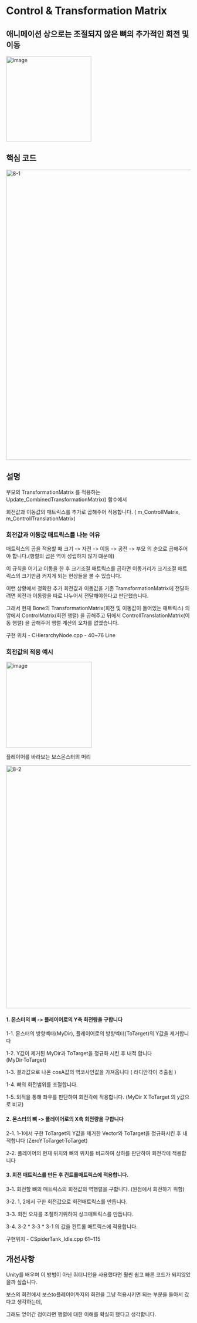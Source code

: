 # Control & Transformation Matrix

## 애니메이션 상으로는 조절되지 않은 뼈의 추가적인 회전 및 이동

<img width="232" alt="image" src="https://github.com/KimDaeMins/Portfolio/assets/68540137/23e31200-c1a8-49cf-b4b9-15561b6c6914">


## 핵심 코드

<img width="791" alt="8-1" src="https://github.com/KimDaeMins/Portfolio/assets/68540137/77ed9525-1f98-434a-867e-0b53a07ef490">

## 설명

부모의 TransformationMatrix 를 적용하는 Update_CombinedTransformationMatrix() 함수에서

회전값과 이동값의 매트릭스를 추가로 곱해주어 적용합니다. ( m_ControllMatrix, m_ControllTranslationMatrix)

### 회전값과 이동값 매트릭스를 나눈 이유

매트릭스의 곱을 적용할 때 크기 -> 자전 -> 이동 -> 공전 -> 부모 의 순으로 곱해주어야 합니다.(행렬의 곱은 역이 성립하지 않기 떄문에)

이 규칙을 어기고 이동을 한 후 크기조절 매트릭스를 곱하면 이동거리가 크기조절 매트릭스의 크기만큼 커지게 되는 현상들을 볼 수 있습니다.  

이런 상황에서 정확한 추가 회전값과 이동값을 기존 TramsformationMatrix에 전달하려면 회전과 이동량을 따로 나누어서 전달해야한다고 판단했습니다.

그래서 현재 Bone의 TransformationMatrix(회전 및 이동값이 들어있는 매트릭스) 의 앞에서 ControlMatrix(회전 행렬) 을 곱해주고 뒤에서 ControllTranslationMatrix(이동 행렬) 을 곱해주어 행렬 계산의 오차를 없앴습니다.

구현 위치 -  CHierarchyNode.cpp - 40~76 Line

### 회전값의 적용 예시

<img width="234" alt="image" src="https://github.com/KimDaeMins/Portfolio/assets/68540137/29c09d03-fb16-4f43-9305-a2d4b9a97d12">

플레이어를 바라보는 보스몬스터의 머리

<img width="662" alt="8-2" src="https://github.com/KimDaeMins/Portfolio/assets/68540137/d4f3c328-b5ae-4f74-9f2f-78783f54a3d3">

#### 1. 몬스터의 뼈 -> 플레이어로의 Y축 회전량을 구합니다

  1-1. 몬스터의 방향벡터(MyDir), 플레이어로의 방향벡터(ToTarget)의 Y값을 제거합니다

  1-2. Y값이 제거된 MyDir과 ToTarget을 정규화 시킨 후 내적 합니다 (MyDir·ToTarget)

  1-3. 결과값으로 나온 cosA값의 역코사인값을 가져옵니다 ( 라디안각이 추출됨 )

  1-4. 뼈의 회전범위를 조절합니다.

  1-5. 외적을 통해 좌우를 판단하여 회전각에 적용합니다. (MyDir X ToTarget 의 y값으로 비교)

#### 2. 몬스터의 뼈 -> 플레이어로의 X축 회전량을 구합니다

  2-1. 1-1에서 구한 ToTarget의 Y값을 제거한 Vector와 ToTarget을 정규화시킨 후 내적합니다 (ZeroYToTarget·ToTarget)

  2-2. 플레이어의 현재 위치와 뼈의 위치를 비교하여 상하를 판단하여 회전각에 적용합니다

#### 3. 회전 매트릭스를 만든 후 컨트롤매트릭스에 적용합니다.

  3-1. 회전할 뼈의 매트릭스의 회전값의 역행렬을 구합니다. (원점에서 회전하기 위함)
  
  3-2. 1, 2에서 구한 회전값으로 회전매트릭스를 만듭니다.
  
  3-3. 회전 오차를 조절하기위하여 싱크매트릭스를 만듭니다.

  3-4. 3-2 * 3-3 * 3-1 의 값을 컨트롤 매트릭스에 적용합니다.

  구현위치 - CSpiderTank_Idle.cpp 61~115

## 개선사항

  Unity를 배우며 이 방법이 아닌 쿼터니언을 사용했다면 훨씬 쉽고 빠른 코드가 되지않았을까 싶습니다.

  보스의 회전에서 보스to플레이어까지의 회전을 그냥 적용시키면 되는 부분을 돌아서 갔다고 생각하는데,

  그래도 얻어간 점이라면 행렬에 대한 이해를 확실히 했다고 생각합니다.
  
